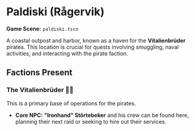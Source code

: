 # Paldiski (Rågervik)

**Game Scene:** `paldiski.tscn`

A coastal outpost and harbor, known as a haven for the **Vitalienbrüder** pirates. This location is crucial for quests involving smuggling, naval activities, and interacting with the pirate faction.

## Factions Present

### The Vitalienbrüder 🏴‍☠️
This is a primary base of operations for the pirates.
-   **Core NPC:** **"Ironhand" Störtebeker** and his crew can be found here, planning their next raid or seeking to hire out their services.
